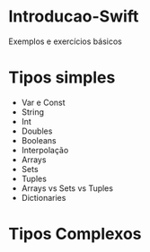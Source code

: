 # Introducao-Swift
Exemplos e exercícios básicos
# Tipos simples
- Var e Const<br>
- String<br>
- Int<br>
- Doubles<br>
- Booleans<br>
- Interpolação<br>
- Arrays <br>
- Sets<br>
- Tuples<br>
- Arrays vs Sets vs Tuples<br>
- Dictionaries<br>
# Tipos Complexos

